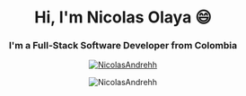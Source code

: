 <h1 align="center">Hi, I'm Nicolas Olaya 😄</h1>
<h3 align="center">I'm a Full-Stack Software Developer from Colombia</h3>

<p align="center"> <a href="https://github.com/ryo-ma/github-profile-trophy"><img src="https://github-profile-trophy.vercel.app/?username=NicolasAndrehh&no-bg=true&no-frame=true" alt="NicolasAndrehh" /></a> </p>

<p align="center"> <img src="https://komarev.com/ghpvc/?username=NicolasAndrehh&label=Profile%20views&color=0e75b6&style=flat" alt="NicolasAndrehh" /> </p>
